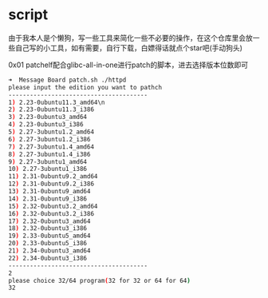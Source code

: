 # script
由于我本人是个懒狗，写一些工具来简化一些不必要的操作，在这个仓库里会放一些自己写的小工具，如有需要，自行下载，白嫖得话就点个star吧(手动狗头)

0x01 patchelf配合glibc-all-in-one进行patch的脚本，进去选择版本位数即可
```bash
➜  Message Board patch.sh ./httpd
please input the edition you want to pathch
---------------------------------------
1) 2.23-0ubuntu11.3_amd64\n
2) 2.23-0ubuntu11.3_i386
3) 2.23-0ubuntu3_amd64
4) 2.23-0ubuntu3_i386
5) 2.27-3ubuntu1.2_amd64
6) 2.27-3ubuntu1.2_i386
7) 2.27-3ubuntu1.4_amd64
8) 2.27-3ubuntu1.4_i386
9) 2.27-3ubuntu1_amd64
10) 2.27-3ubuntu1_i386
11) 2.31-0ubuntu9.2_amd64
12) 2.31-0ubuntu9.2_i386
13) 2.31-0ubuntu9_amd64
14) 2.31-0ubuntu9_i386
15) 2.32-0ubuntu3.2_amd64
16) 2.32-0ubuntu3.2_i386
17) 2.32-0ubuntu3_amd64
18) 2.32-0ubuntu3_i386
19) 2.33-0ubuntu5_amd64
20) 2.33-0ubuntu5_i386
21) 2.34-0ubuntu3_amd64
22) 2.34-0ubuntu3_i386
---------------------------------------
2
please choice 32/64 program(32 for 32 or 64 for 64)
32
```
